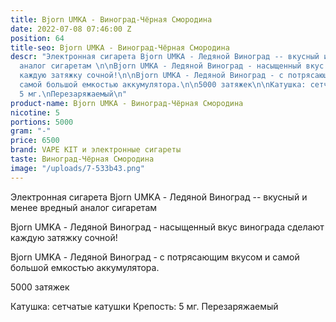 ```yaml
---
title: Bjorn UMKA - Виноград-Чёрная Смородина
date: 2022-07-08 07:46:00 Z
position: 64
title-seo: Bjorn UMKA - Виноград-Чёрная Смородина
descr: "Электронная сигарета Bjorn UMKA - Ледяной Виноград -- вкусный и менее вредный
  аналог сигаретам \n\nBjorn UMKA - Ледяной Виноград - насыщенный вкус винограда сделают
  каждую затяжку сочной!\n\nBjorn UMKA - Ледяной Виноград - с потрясающим вкусом и
  самой большой емкостью аккумулятора.\n\n5000 затяжек\n\nКатушка: сетчатые катушки\nКрепость:
  5 мг.\nПерезаряжаемый\n"
product-name: Bjorn UMKA - Виноград-Чёрная Смородина
nicotine: 5
portions: 5000
gram: "-"
price: 6500
brand: VAPE KIT и электронные сигареты
taste: Виноград-Чёрная Смородина
image: "/uploads/7-533b43.png"
---
```


Электронная сигарета Bjorn UMKA - Ледяной Виноград -- вкусный и менее вредный аналог сигаретам 

Bjorn UMKA - Ледяной Виноград - насыщенный вкус винограда сделают каждую затяжку сочной!

Bjorn UMKA - Ледяной Виноград - с потрясающим вкусом и самой большой емкостью аккумулятора.

5000 затяжек

Катушка: сетчатые катушки
Крепость: 5 мг.
Перезаряжаемый
